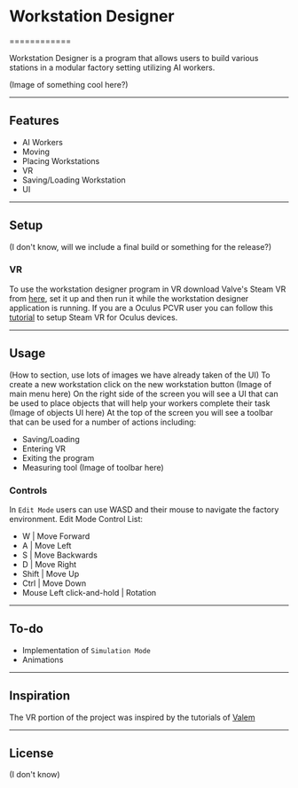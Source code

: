 # Workstation Designer
============

Workstation Designer is a program that allows users to build various stations in a modular factory setting utilizing AI workers.

(Image of something cool here?)

---

## Features
- AI Workers
- Moving
- Placing Workstations
- VR
- Saving/Loading Workstation
- UI

---

## Setup
(I don't know, will we include a final build or something for the release?)

### VR
To use the workstation designer program in VR download Valve's Steam VR from [here](https://www.steamvr.com/en/), set it up and then run it while the workstation designer application is running.
If you are a Oculus PCVR user you can follow this [tutorial](https://support.steampowered.com/kb_article.php?ref=3180-UPHK-0900) to setup Steam VR for Oculus devices.

---

## Usage
(How to section, use lots of images we have already taken of the UI)
To create a new workstation click on the new workstation button (Image of main menu here)
On the right side of the screen you will see a UI that can be used to place objects that will help your workers complete their task (Image of objects UI here)
At the top of the screen you will see a toolbar that can be used for a number of actions including:
- Saving/Loading
- Entering VR
- Exiting the program
- Measuring tool
(Image of toolbar here)

### Controls
In `Edit Mode` users can use WASD and their mouse to navigate the factory environment.
Edit Mode Control List:
- W | Move Forward
- A | Move Left
- S | Move Backwards
- D | Move Right
- Shift | Move Up
- Ctrl | Move Down
- Mouse Left click-and-hold | Rotation

---

## To-do
- Implementation of `Simulation Mode`
- Animations

---

## Inspiration
The VR portion of the project was inspired by the tutorials of [Valem](https://www.youtube.com/channel/UCPJlesN59MzHPPCp0Lg8sLw/videos)


---

## License
(I don't know)